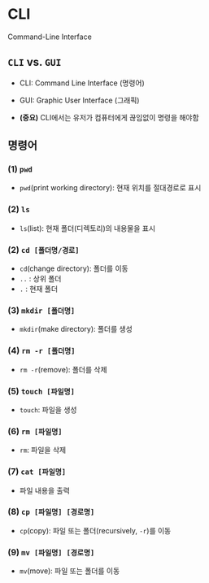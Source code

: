# CLI

Command-Line Interface



## `CLI` vs. `GUI`

- CLI: Command Line Interface (명령어)
- GUI: Graphic User Interface (그래픽)

- **(중요)** CLI에서는 유저가 컴퓨터에게 끊임없이 명령을 해야함



## 명령어

### (1) `pwd`

- `pwd`(print working directory): 현재 위치를 절대경로로 표시



### (2) `ls`

- `ls`(list): 현재 폴더(디렉토리)의 내용물을 표시



### (2) `cd [폴더명/경로]` 

- `cd`(change directory): 폴더를 이동
- `..` : 상위 폴더
- `.` : 현재 폴더 



### (3) `mkdir [폴더명]`

- `mkdir`(make directory):  폴더를 생성



### (4) `rm -r [폴더명]`

- `rm -r`(remove): 폴더를 삭제



### (5) `touch [파일명]`

- `touch`: 파일을 생성



### (6) `rm [파일명]`

- `rm`: 파일을 삭제



### (7) `cat [파일명]`

- 파일 내용을 출력



### (8) `cp [파일명] [경로명]`

- `cp`(copy): 파일 또는 폴더(recursively, `-r`)를 이동



### (9) `mv [파일명] [경로명]`

- `mv`(move): 파일 또는 폴더를 이동